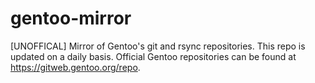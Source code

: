 # gentoo-mirror
[UNOFFICAL] Mirror of Gentoo's git and rsync repositories. This repo is updated on a daily basis. Official Gentoo repositories can be found at https://gitweb.gentoo.org/repo.

